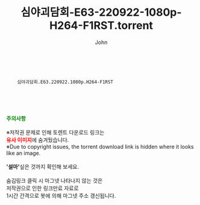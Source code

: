 ﻿---
layout: post
title:  "    심야괴담회-E63-220922-1080p-H264-F1RST.torrent"
author: John
categories: [ TV ]
tags: [  ]
image:  
description: "    심야괴담회-E63-220922-1080p-H264-F1RST torrent 정보 공유"
toc: true
toc_sticky: true
---

<br>

        심야괴담회.E63.220922.1080p.H264-F1RST  
    
<br><br><br>
<p data-ke-size="size16"><b><span style="color: green;">주의사항</span></b><br /><br />※저작권 문제로 인해 토렌트 다운로드 링크는<br /><b><span style="color: red;">유사 이미지</span></b>에 숨겨뒀습니다.<br />※Due to copyright issues, the torrent download link is hidden where it looks like an image.<br /><br /><b>'설마'</b>싶은 것까지 확인해 보세요.<br /><br />숨김링크 클릭 시 마그넷 나타나지 않는 것은<br />저작권으로 인한 링크만료 자료로<br />1시간 간격으로 봇에 의해 마그넷 주소 갱신됩니다.</p>
